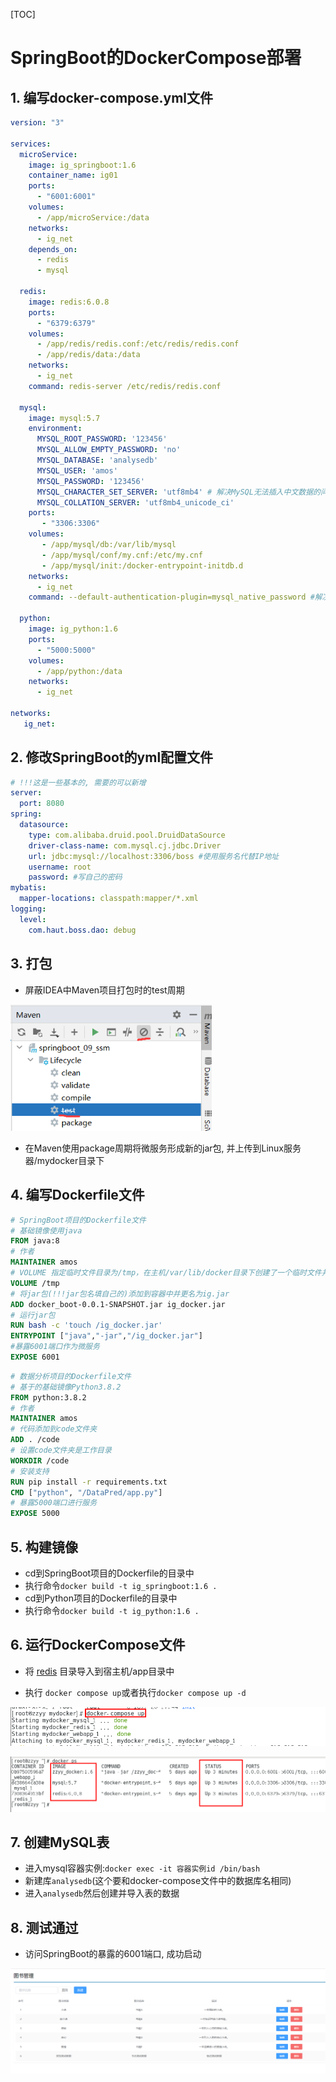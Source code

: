 [TOC]

# SpringBoot的DockerCompose部署

## 1. 编写docker-compose.yml文件

```yaml
version: "3"
 
services:
  microService:
    image: ig_springboot:1.6
    container_name: ig01
    ports:
      - "6001:6001"
    volumes:
      - /app/microService:/data
    networks: 
      - ig_net 
    depends_on: 
      - redis
      - mysql
 
  redis:
    image: redis:6.0.8
    ports:
      - "6379:6379"
    volumes:
      - /app/redis/redis.conf:/etc/redis/redis.conf
      - /app/redis/data:/data
    networks: 
      - ig_net
    command: redis-server /etc/redis/redis.conf
 
  mysql:
    image: mysql:5.7
    environment:
      MYSQL_ROOT_PASSWORD: '123456'
      MYSQL_ALLOW_EMPTY_PASSWORD: 'no'
      MYSQL_DATABASE: 'analysedb'
      MYSQL_USER: 'amos'
      MYSQL_PASSWORD: '123456'
      MYSQL_CHARACTER_SET_SERVER: 'utf8mb4' # 解决MySQL无法插入中文数据的问题
      MYSQL_COLLATION_SERVER: 'utf8mb4_unicode_ci'
    ports:
       - "3306:3306"
    volumes:
       - /app/mysql/db:/var/lib/mysql
       - /app/mysql/conf/my.cnf:/etc/my.cnf
       - /app/mysql/init:/docker-entrypoint-initdb.d
    networks:
      - ig_net
    command: --default-authentication-plugin=mysql_native_password #解决外部无法访问
  
  python:
    image: ig_python:1.6
    ports:
      - "5000:5000"
    volumes:
      - /app/python:/data
    networks:
      - ig_net
 
networks: 
   ig_net: 

```

## 2. 修改SpringBoot的yml配置文件

```yaml
# !!!这是一些基本的, 需要的可以新增
server:
  port: 8080
spring:
  datasource:
    type: com.alibaba.druid.pool.DruidDataSource
    driver-class-name: com.mysql.cj.jdbc.Driver
    url: jdbc:mysql://localhost:3306/boss #使用服务名代替IP地址
    username: root
    password: #写自己的密码
mybatis:
  mapper-locations: classpath:mapper/*.xml
logging:
  level:
    com.haut.boss.dao: debug
```

## 3. 打包

* 屏蔽IDEA中Maven项目打包时的test周期

<img src="images/MavenOP1.png" alt="MavenOP1" style="zoom:80%;" />

* 在Maven使用package周期将微服务形成新的jar包, 并上传到Linux服务器/mydocker目录下

## 4. 编写Dockerfile文件

```dockerfile
# SpringBoot项目的Dockerfile文件
# 基础镜像使用java
FROM java:8
# 作者
MAINTAINER amos
# VOLUME 指定临时文件目录为/tmp，在主机/var/lib/docker目录下创建了一个临时文件并链接到容器的/tmp
VOLUME /tmp
# 将jar包(!!!jar包名填自己的)添加到容器中并更名为ig.jar
ADD docker_boot-0.0.1-SNAPSHOT.jar ig_docker.jar
# 运行jar包
RUN bash -c 'touch /ig_docker.jar'
ENTRYPOINT ["java","-jar","/ig_docker.jar"]
#暴露6001端口作为微服务
EXPOSE 6001
```

```dockerfile
# 数据分析项目的Dockerfile文件
# 基于的基础镜像Python3.8.2
FROM python:3.8.2
# 作者
MAINTAINER amos
# 代码添加到code文件夹
ADD . /code
# 设置code文件夹是工作目录
WORKDIR /code
# 安装支持
RUN pip install -r requirements.txt
CMD ["python", "/DataPred/app.py"]
# 暴露5000端口进行服务
EXPOSE 5000
```

## 5. 构建镜像

* cd到SpringBoot项目的Dockerfile的目录中
* 执行命令`docker build -t ig_springboot:1.6 .`
* cd到Python项目的Dockerfile的目录中
* 执行命令`docker build -t ig_python:1.6 .`

## 6. 运行DockerCompose文件

* 将 [redis](redis) 目录导入到宿主机/app目录中

* 执行 `docker compose up`或者执行`docker compose up -d`

![ComposeOP01](images/ComposeOP01.png)

<img src="images/ComposeOP02.png" alt="ComposeOP02" style="zoom:80%;" />

## 7. 创建MySQL表

* 进入mysql容器实例:`docker exec -it 容器实例id /bin/bash`
* 新建库`analysedb`(这个要和docker-compose文件中的数据库名相同)
* 进入`analysedb`然后创建并导入表的数据

## 8. 测试通过

* 访问SpringBoot的暴露的6001端口, 成功启动

<img src="images/result.png" alt="image-20231227131423215" style="zoom:80%;" />